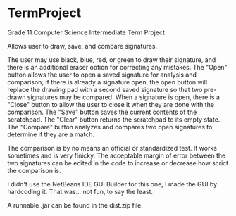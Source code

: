 # TermProject
Grade 11 Computer Science Intermediate Term Project

Allows user to draw, save, and compare signatures.

The user may use black, blue, red, or green to draw their signature, and there is an additional eraser option
for correcting any mistakes.  The "Open" button allows the user to open a saved signature for analysis and comparison;
if there is already a signature open, the open button will replace the drawing pad with a second saved signature
so that two pre-drawn signatures may be compared.  When a signature is open, there is a "Close" button to allow the user
to close it when they are done with the comparison.  The "Save" button saves the current contents of the scratchpad.
The "Clear" button returns the scratchpad to its empty state.  The "Compare" button analyzes and compares two open signatures
to determine if they are a match.

The comparison is by no means an official or standardized test.  It works sometimes and is very finicky.  The acceptable
margin of error between the two signatures can be edited in the code to increase or decrease how scrict the comparison is.

I didn't use the NetBeans IDE GUI Builder for this one, I made the GUI by hardcoding it.  That was... not fun, to say the least.

A runnable .jar can be found in the dist.zip file.
